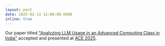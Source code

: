 ```yaml
---
layout: post
date: 2025-02-13 12:00:00-0400
inline: true
---
```


Our paper titled <a href="https://arxiv.org/abs/2404.04603">"Analyzing LLM Usage in an Advanced Computing Class in India"</a> accepted and presented at <a href="https://aceconference2025.github.io/">ACE 2025</a>.